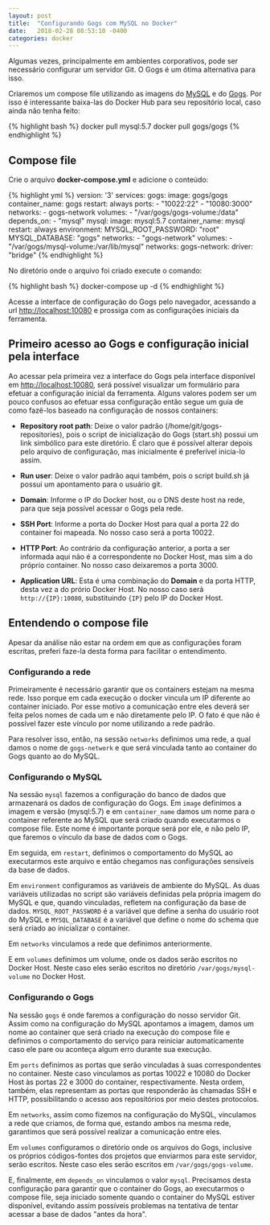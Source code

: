 ```yaml
---
layout: post
title:  "Configurando Gogs com MySQL no Docker"
date:   2018-02-28 08:53:10 -0400
categories: docker 
---
```


Algumas vezes, principalmente em ambientes corporativos, pode ser necessário configurar um servidor Git. O Gogs é um ótima alternativa para isso.

Criaremos um compose file utilizando as imagens do [MySQL](https://hub.docker.com/_/mysql/) e do [Gogs](https://hub.docker.com/r/gogs/gogs/). Por isso é interessante baixa-las do Docker Hub para seu repositório local, caso ainda não tenha feito:

{% highlight bash %}
  docker pull mysql:5.7
  docker pull gogs/gogs
{% endhighlight %}

## Compose file

Crie o arquivo __docker-compose.yml__ e adicione o conteúdo:

{% highlight yml %}
  version: '3'
  services:
    gogs:
      image: gogs/gogs
      container_name: gogs
      restart: always
      ports:
        - "10022:22"
        - "10080:3000"
      networks:
        - gogs-network
      volumes:
        - "/var/gogs/gogs-volume:/data"
      depends_on:
        - "mysql"
    mysql:
      image: mysql:5.7
      container_name: mysql
      restart: always
      environment:
        MYSQL_ROOT_PASSWORD: "root"
        MYSQL_DATABASE: "gogs"
      networks: 
        - "gogs-network"
      volumes:
        - "/var/gogs/mysql-volume:/var/lib/mysql"
  networks:
    gogs-network:
      driver: "bridge"
{% endhighlight %}

No diretório onde o arquivo foi criado execute o comando:

{% highlight bash %}
  docker-compose up -d
{% endhighlight %}

Acesse a interface de configuração do Gogs pelo navegador, acessando a url [http://localhost:10080](http://localhost:10080) e prossiga com as configurações iniciais da ferramenta.

## Primeiro acesso ao Gogs e configuração inicial pela interface

Ao acessar pela primeira vez a interface do Gogs pela interface disponível em [http://localhost:10080](http://localhost:10080), será possível visualizar um formulário para efetuar a configuração inicial da ferramenta. Alguns valores podem ser um pouco confusos ao efetuar essa configuração então segue um guia de como fazê-los baseado na configuração de nossos containers:

+ __Repository root path__: Deixe o valor padrão (/home/git/gogs-repositories), pois o script de inicialização do Gogs (start.sh) possui um link simbólico para este diretório. É claro que é possível alterar depois pelo arquivo de configuração, mas inicialmente é preferível inicia-lo assim.

+ __Run user__: Deixe o valor padrão aqui também, pois o script build.sh já possui um apontamento para o usuário git.

+ __Domain__: Informe o IP do Docker host, ou o DNS deste host na rede, para que seja possível acessar o Gogs pela rede.

+ __SSH Port__: Informe a porta do Docker Host para qual a porta 22 do container foi mapeada. No nosso caso será a porta 10022.

+ __HTTP Port__: Ao contrário da configuração anterior, a porta a ser informada aqui não é a correspondente no Docker Host, mas sim a do próprio container. No nosso caso deixaremos a porta 3000.

+ __Application URL__: Esta é uma combinação do __Domain__ e da porta HTTP, desta vez a do prório Docker Host. No nosso caso será `http://{IP}:10080`, substituindo `{IP}` pelo IP do Docker Host.

## Entendendo o compose file

Apesar da análise não estar na ordem em que as configurações foram escritas, preferi faze-la desta forma para facilitar o entendimento.

### Configurando a rede

Primeiramente é necessário garantir que os containers estejam na mesma rede. Isso porque em cada execução o docker vincula um IP diferente ao container iniciado. Por esse motivo a comunicação entre eles deverá ser feita pelos nomes de cada um e não diretamente pelo IP. O fato é que não é possível fazer este vínculo por nome utilizando a rede padrão. 

Para resolver isso, então, na sessão `networks` definimos uma rede, a qual damos o nome de `gogs-network` e que será vinculada tanto ao container do Gogs quanto ao do MySQL.

### Configurando o MySQL

Na sessão `mysql` fazemos a configuração do banco de dados que armazenará os dados de configuração do Gogs. Em `image` definimos a imagem e versão (mysql:5.7) e em `container_name` damos um nome para o container referente ao MySQL que será criado quando executarmos o compose file. Este nome é importante porque será por ele, e não pelo IP, que faremos o vínculo da base de dados com o Gogs. 

Em seguida, em `restart`, definimos o comportamento do MySQL ao executarmos este arquivo e então chegamos nas configurações sensíveis da base de dados.

Em `environment` configuramos as variáveis de ambiente do MySQL. As duas variáveis utilizadas no script são variáveis definidas pela própria imagem do MySQL e que, quando vinculadas, refletem na configuração da base de dados. `MYSQL_ROOT_PASSWORD` é a variável que define a senha do usuário root do MySQL e `MYSQL_DATABASE` é a variável que define o nome do schema que será criado ao inicializar o container.

Em `networks` vinculamos a rede que definimos anteriormente.

E em `volumes` definimos um volume, onde os dados serão escritos no Docker Host. Neste caso eles serão escritos no diretório `/var/gogs/mysql-volume` no Docker Host.

### Configurando o Gogs

Na sessão `gogs` é onde faremos a configuração do nosso servidor Git. Assim como na configuração do MySQL apontamos a imagem, damos um nome ao container que será criado na execução do compose file e definimos o comportamento do serviço para reiniciar automaticamente caso ele pare ou aconteça algum erro durante sua execução.

Em `ports` definimos as portas que serão vinculadas à suas correspondentes no container. Neste caso vinculamos as portas 10022 e 10080 do Docker Host às portas 22 e 3000 do container, respectivamente. Nesta ordem, também, elas representam as portas que responderão às chamadas SSH e HTTP, possibilitando o acesso aos repositórios por meio destes protocolos.

Em `networks`, assim como fizemos na configuração do MySQL, vinculamos a rede que criamos, de forma que, estando ambos na mesma rede, garantimos que será possível realizar a comunicação entre eles.

Em `volumes` configuramos o diretório onde os arquivos do Gogs, inclusive os próprios códigos-fontes dos projetos que enviarmos para este servidor, serão escritos. Neste caso eles serão escritos em `/var/gogs/gogs-volume`.

E, finalmente, em `depends_on` vinculamos o valor `mysql`. Precisamos desta configuração para garantir que o container do Gogs, ao executarmos o compose file, seja iniciado somente quando o container do MySQL estiver disponível, evitando assim possíveis problemas na tentativa de tentar acessar a base de dados "antes da hora".
